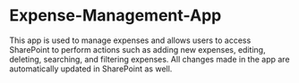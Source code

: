 # Expense-Management-App
This app is used to manage expenses and allows users to access SharePoint to perform actions such as adding new expenses, editing, deleting, searching, and filtering expenses. All changes made in the app are automatically updated in SharePoint as well.
